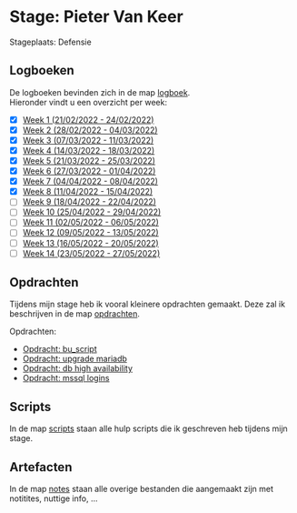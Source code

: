 # Stage: Pieter Van Keer

Stageplaats: Defensie

## Logboeken

De logboeken bevinden zich in de map [logboek](logboek/).  
Hieronder vindt u een overzicht per week:

- [x] [Week 1 (21/02/2022 - 24/02/2022)](logboek/week1.md)
- [x] [Week 2 (28/02/2022 - 04/03/2022)](logboek/week2.md)
- [x] [Week 3 (07/03/2022 - 11/03/2022)](logboek/week3.md)
- [x] [Week 4 (14/03/2022 - 18/03/2022)](logboek/week4.md)
- [x] [Week 5 (21/03/2022 - 25/03/2022)](logboek/week5.md)
- [x] [Week 6 (27/03/2022 - 01/04/2022)](logboek/week6.md)
- [x] [Week 7 (04/04/2022 - 08/04/2022)](logboek/week7.md)
- [x] [Week 8 (11/04/2022 - 15/04/2022)](logboek/week8.md)
- [ ] [Week 9 (18/04/2022 - 22/04/2022)](logboek/week9.md)
- [ ] [Week 10 (25/04/2022 - 29/04/2022)](logboek/week10.md)
- [ ] [Week 11 (02/05/2022 - 06/05/2022)](logboek/week11.md)
- [ ] [Week 12 (09/05/2022 - 13/05/2022)](logboek/week12.md)
- [ ] [Week 13 (16/05/2022 - 20/05/2022)](logboek/week13.md)
- [ ] [Week 14 (23/05/2022 - 27/05/2022)](logboek/week14.md)

## Opdrachten

Tijdens mijn stage heb ik vooral kleinere opdrachten gemaakt. Deze zal ik beschrijven in de map [opdrachten](opdrachten/).

Opdrachten:

- [Opdracht: bu_script](opdrachten/opdracht-buscript.md)
- [Opdracht: upgrade mariadb](opdrachten/opdracht-upgrade-mariadb.md)
- [Opdracht: db high availability](opdrachten/opdracht-db-high_availability.md)
- [Opdracht: mssql logins](opdrachten/opdracht-mssql.md)

## Scripts

In de map [scripts](scripts/) staan alle hulp scripts die ik geschreven heb tijdens mijn stage.

## Artefacten

In de map [notes](notes/) staan alle overige bestanden die aangemaakt zijn met notitites, nuttige info, ...
